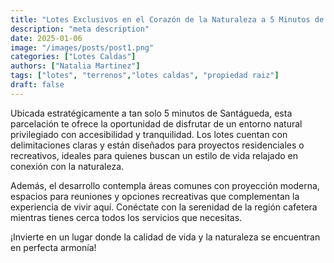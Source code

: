 ```yaml
---
title: "Lotes Exclusivos en el Corazón de la Naturaleza a 5 Minutos de Santágueda"
description: "meta description"
date: 2025-01-06
image: "/images/posts/post1.png"
categories: ["Lotes Caldas"]
authors: ["Natalia Martinez"]
tags: ["lotes", "terrenos","lotes caldas", "propiedad raiz"]
draft: false
---
```


Ubicada estratégicamente a tan solo 5 minutos de Santágueda, esta parcelación te ofrece la oportunidad de disfrutar de un entorno natural privilegiado con accesibilidad y tranquilidad. Los lotes cuentan con delimitaciones claras y están diseñados para proyectos residenciales o recreativos, ideales para quienes buscan un estilo de vida relajado en conexión con la naturaleza.

Además, el desarrollo contempla áreas comunes con proyección moderna, espacios para reuniones y opciones recreativas que complementan la experiencia de vivir aquí. Conéctate con la serenidad de la región cafetera mientras tienes cerca todos los servicios que necesitas.

¡Invierte en un lugar donde la calidad de vida y la naturaleza se encuentran en perfecta armonía!


